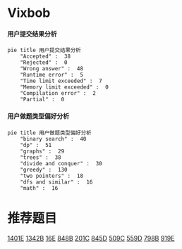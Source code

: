 # Vixbob

<!-- tabs:start -->



#### **用户提交结果分析**

```mermaid
pie title 用户提交结果分析
    "Accepted" :  38
    "Rejected" :  0
    "Wrong answer" :  48
    "Runtime error" :  5
    "Time limit exceeded" :  7
    "Memory limit exceeded" :  0
    "Compilation error" :  2
    "Partial" :  0
```

#### **用户做题类型偏好分析**

```mermaid
pie title 用户做题类型偏好分析
    "binary search" :  40
    "dp" :  51
    "graphs" :  29
    "trees" :  38
    "divide and conquer" :  30
    "greedy" :  130
    "two pointers" :  18
    "dfs and similar" :  16
    "math" :  16
```



<!-- tabs:end -->
# 推荐题目
[1401E](https://codeforces.com/contest/1401/problem/E)
[1342B](https://codeforces.com/contest/1342/problem/B)
[16E](https://codeforces.com/contest/16/problem/E)
[848B](https://codeforces.com/contest/848/problem/B)
[201C](https://codeforces.com/contest/201/problem/C)
[845D](https://codeforces.com/contest/845/problem/D)
[509C](https://codeforces.com/contest/509/problem/C)
[559D](https://codeforces.com/contest/559/problem/D)
[798B](https://codeforces.com/contest/798/problem/B)
[919E](https://codeforces.com/contest/919/problem/E)
